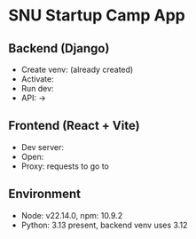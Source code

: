 # SNU Startup Camp App

## Backend (Django)
- Create venv:  (already created)
- Activate: 
- Run dev: 
- API:  -> 

## Frontend (React + Vite)
- Dev server: 
- Open: 
- Proxy: requests to  go to 

## Environment
- Node: v22.14.0, npm: 10.9.2
- Python: 3.13 present, backend venv uses 3.12

